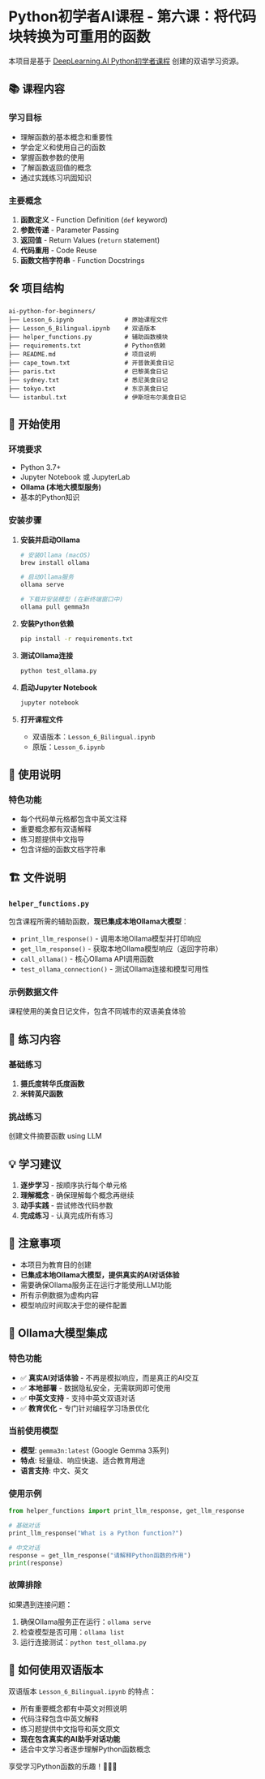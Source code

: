 # Python初学者AI课程 - 第六课：将代码块转换为可重用的函数

本项目是基于 [DeepLearning.AI Python初学者课程](https://learn.deeplearning.ai/courses/ai-python-for-beginners/lesson/vvkwa/turning-code-blocks-into-reusable-functions) 创建的双语学习资源。

## 📚 课程内容

### 学习目标
- 理解函数的基本概念和重要性
- 学会定义和使用自己的函数  
- 掌握函数参数的使用
- 了解函数返回值的概念
- 通过实践练习巩固知识

### 主要概念
1. **函数定义** - Function Definition (`def` keyword)
2. **参数传递** - Parameter Passing 
3. **返回值** - Return Values (`return` statement)
4. **代码重用** - Code Reuse
5. **函数文档字符串** - Function Docstrings

## 🛠️ 项目结构

```
ai-python-for-beginners/
├── Lesson_6.ipynb              # 原始课程文件
├── Lesson_6_Bilingual.ipynb    # 双语版本
├── helper_functions.py         # 辅助函数模块
├── requirements.txt            # Python依赖
├── README.md                   # 项目说明
├── cape_town.txt               # 开普敦美食日记
├── paris.txt                   # 巴黎美食日记
├── sydney.txt                  # 悉尼美食日记
├── tokyo.txt                   # 东京美食日记
└── istanbul.txt                # 伊斯坦布尔美食日记
```

## 🚀 开始使用

### 环境要求
- Python 3.7+
- Jupyter Notebook 或 JupyterLab
- **Ollama (本地大模型服务)**
- 基本的Python知识

### 安装步骤

1. **安装并启动Ollama**
   ```bash
   # 安装Ollama (macOS)
   brew install ollama
   
   # 启动Ollama服务
   ollama serve
   
   # 下载并安装模型 (在新终端窗口中)
   ollama pull gemma3n
   ```

2. **安装Python依赖**
   ```bash
   pip install -r requirements.txt
   ```

3. **测试Ollama连接**
   ```bash
   python test_ollama.py
   ```

4. **启动Jupyter Notebook**
   ```bash
   jupyter notebook
   ```

5. **打开课程文件**
   - 双语版本：`Lesson_6_Bilingual.ipynb`
   - 原版：`Lesson_6.ipynb`

## 📖 使用说明

### 特色功能
- 每个代码单元格都包含中英文注释
- 重要概念都有双语解释
- 练习题提供中文指导
- 包含详细的函数文档字符串

## 🏗️ 文件说明

### `helper_functions.py`
包含课程所需的辅助函数，**现已集成本地Ollama大模型**：
- `print_llm_response()` - 调用本地Ollama模型并打印响应
- `get_llm_response()` - 获取本地Ollama模型响应（返回字符串）
- `call_ollama()` - 核心Ollama API调用函数
- `test_ollama_connection()` - 测试Ollama连接和模型可用性

### 示例数据文件
课程使用的美食日记文件，包含不同城市的双语美食体验

## 🎯 练习内容

### 基础练习
1. **摄氏度转华氏度函数**
2. **米转英尺函数**

### 挑战练习
创建文件摘要函数 using LLM

## 💡 学习建议

1. **逐步学习** - 按顺序执行每个单元格
2. **理解概念** - 确保理解每个概念再继续
3. **动手实践** - 尝试修改代码参数
4. **完成练习** - 认真完成所有练习

## 📝 注意事项

- 本项目为教育目的创建
- **已集成本地Ollama大模型，提供真实的AI对话体验**
- 需要确保Ollama服务正在运行才能使用LLM功能
- 所有示例数据为虚构内容
- 模型响应时间取决于您的硬件配置

## 🤖 Ollama大模型集成

### 特色功能
- ✅ **真实AI对话体验** - 不再是模拟响应，而是真正的AI交互
- ✅ **本地部署** - 数据隐私安全，无需联网即可使用
- ✅ **中英文支持** - 支持中英文双语对话
- ✅ **教育优化** - 专门针对编程学习场景优化

### 当前使用模型
- **模型**: `gemma3n:latest` (Google Gemma 3系列)
- **特点**: 轻量级、响应快速、适合教育用途
- **语言支持**: 中文、英文

### 使用示例
```python
from helper_functions import print_llm_response, get_llm_response

# 基础对话
print_llm_response("What is a Python function?")

# 中文对话
response = get_llm_response("请解释Python函数的作用")
print(response)
```

### 故障排除
如果遇到连接问题：
1. 确保Ollama服务正在运行：`ollama serve`
2. 检查模型是否可用：`ollama list`
3. 运行连接测试：`python test_ollama.py`

## 🤝 如何使用双语版本

双语版本 `Lesson_6_Bilingual.ipynb` 的特点：
- 所有重要概念都有中英文对照说明
- 代码注释包含中英文解释
- 练习题提供中文指导和英文原文
- **现在包含真实的AI助手对话功能**
- 适合中文学习者逐步理解Python函数概念

享受学习Python函数的乐趣！🐍✨🤖